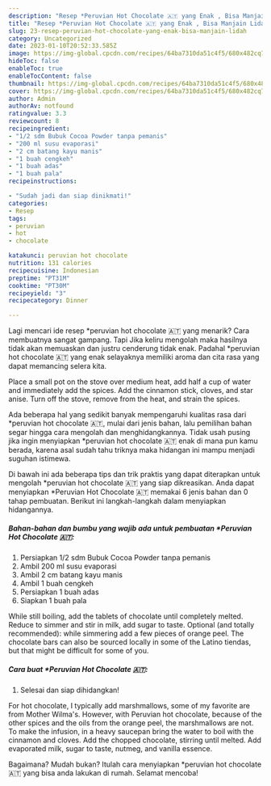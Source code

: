 ```yaml
---
description: "Resep *Peruvian Hot Chocolate 🇦🇹 yang Enak , Bisa Manjain Lidah"
title: "Resep *Peruvian Hot Chocolate 🇦🇹 yang Enak , Bisa Manjain Lidah"
slug: 23-resep-peruvian-hot-chocolate-yang-enak-bisa-manjain-lidah
category: Uncategorized
date: 2023-01-10T20:52:33.585Z
image: https://img-global.cpcdn.com/recipes/64ba7310da51c4f5/680x482cq70/peruvian-hot-chocolate-foto-resep-utama.jpg
hideToc: false
enableToc: true
enableTocContent: false
thumbnail: https://img-global.cpcdn.com/recipes/64ba7310da51c4f5/680x482cq70/peruvian-hot-chocolate-foto-resep-utama.jpg
cover: https://img-global.cpcdn.com/recipes/64ba7310da51c4f5/680x482cq70/peruvian-hot-chocolate-foto-resep-utama.jpg
author: Admin
authorAv: notfound
ratingvalue: 3.3
reviewcount: 8
recipeingredient:
- "1/2 sdm Bubuk Cocoa Powder tanpa pemanis"
- "200 ml susu evaporasi"
- "2 cm batang kayu manis"
- "1 buah cengkeh"
- "1 buah adas"
- "1 buah pala"
recipeinstructions:

- "Sudah jadi dan siap dinikmati!"
categories:
- Resep
tags:
- peruvian
- hot
- chocolate

katakunci: peruvian hot chocolate 
nutrition: 131 calories
recipecuisine: Indonesian
preptime: "PT31M"
cooktime: "PT30M"
recipeyield: "3"
recipecategory: Dinner

---
```



Lagi mencari ide resep *peruvian hot chocolate 🇦🇹 yang menarik? Cara membuatnya sangat gampang. Tapi Jika keliru mengolah maka hasilnya tidak akan memuaskan dan justru cenderung tidak enak. Padahal *peruvian hot chocolate 🇦🇹 yang enak selayaknya memiliki aroma dan cita rasa yang dapat memancing selera kita.


Place a small pot on the stove over medium heat, add half a cup of water and immediately add the spices. Add the cinnamon stick, cloves, and star anise. Turn off the stove, remove from the heat, and strain the spices.

Ada beberapa hal yang sedikit banyak mempengaruhi kualitas rasa dari *peruvian hot chocolate 🇦🇹, mulai dari jenis bahan, lalu pemilihan bahan segar hingga cara mengolah dan menghidangkannya. Tidak usah pusing jika ingin menyiapkan *peruvian hot chocolate 🇦🇹 enak di mana pun kamu berada, karena asal sudah tahu triknya maka hidangan ini mampu menjadi suguhan istimewa.


Di bawah ini ada beberapa tips dan trik praktis yang dapat diterapkan untuk mengolah *peruvian hot chocolate 🇦🇹 yang siap dikreasikan. Anda dapat menyiapkan *Peruvian Hot Chocolate 🇦🇹 memakai 6 jenis bahan dan 0 tahap pembuatan. Berikut ini langkah-langkah dalam menyiapkan hidangannya.

<!--inarticleads1-->

##### Bahan-bahan dan bumbu yang wajib ada untuk pembuatan *Peruvian Hot Chocolate 🇦🇹:

1. Persiapkan 1/2 sdm Bubuk Cocoa Powder tanpa pemanis
1. Ambil 200 ml susu evaporasi
1. Ambil 2 cm batang kayu manis
1. Ambil 1 buah cengkeh
1. Persiapkan 1 buah adas
1. Siapkan 1 buah pala


While still boiling, add the tablets of chocolate until completely melted. Reduce to simmer and stir in milk, add sugar to taste. Optional (and totally recommended): while simmering add a few pieces of orange peel. The chocolate bars can also be sourced locally in some of the Latino tiendas, but that might be difficult for some of you. 

<!--inarticleads2-->

##### Cara buat *Peruvian Hot Chocolate 🇦🇹:


1. Selesai dan siap dihidangkan!

For hot chocolate, I typically add marshmallows, some of my favorite are from Mother Wilma&#39;s. However, with Peruvian hot chocolate, because of the other spices and the oils from the orange peel, the marshmallows are not. To make the infusion, in a heavy saucepan bring the water to boil with the cinnamon and cloves. Add the chopped chocolate, stirring until melted. Add evaporated milk, sugar to taste, nutmeg, and vanilla essence. 

Bagaimana? Mudah bukan? Itulah cara menyiapkan *peruvian hot chocolate 🇦🇹 yang bisa anda lakukan di rumah. Selamat mencoba!
